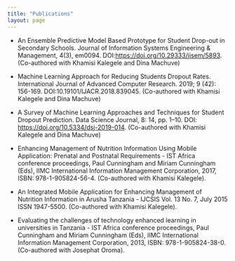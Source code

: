 ```yaml
---
title: "Publications"
layout: page
---
```

* An Ensemble Predictive Model Based Prototype for Student Drop-out in Secondary Schools. Journal of Information Systems Engineering & Management, 4(3), em0094. DOI:https://doi.org/10.29333/jisem/5893. (Co-authored with Khamisi Kalegele and Dina Machuve)

* Machine Learning Approach for Reducing Students Dropout Rates. International Journal of Advanced Computer Research. 2019; 9 (42): 156-169. DOI:10.19101/IJACR.2018.839045. (Co-authored with Khamisi Kalegele and Dina Machuve)

* A Survey of Machine Learning Approaches and Techniques for Student Dropout Prediction. Data Science Journal, 8: 14, pp. 1–10. DOI: https://doi.org/10.5334/dsj-2019-014. (Co-authored with Khamisi Kalegele and Dina Machuve)
 
* Enhancing Management of Nutrition Information Using Mobile Application:
Prenatal and Postnatal Requirements - IST Africa conference proceedings, Paul
Cunningham and Miriam Cunningham (Eds), IIMC International Information
Management Corporation, 2017, ISBN: 978-1-905824-56-4. (Co-authored with
Khamisi Kalegele).

* An Integrated Mobile Application for Enhancing Management of Nutrition
Information in Arusha Tanzania - IJCSIS Vol. 13 No. 7, July 2015 ISSN 1947-5500. (Co-authored with Khamisi Kalegele).

* Evaluating the challenges of technology enhanced learning in universities in
Tanzania - IST Africa conference proceedings, Paul Cunningham and Miriam
Cunningham (Eds), IIMC International Information Management Corporation,
2013, ISBN: 978-1-905824-38-0. (Co-authored with Josephat Oroma).
 
